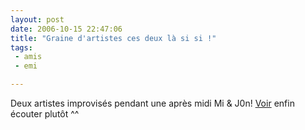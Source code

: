 ```yaml
---
layout: post
date: 2006-10-15 22:47:06
title: "Graine d'artistes ces deux là si si !"
tags:
 - amis
 - emi

---
```


Deux artistes improvisés pendant une après midi Mi & J0n! [Voir](http://toadette.free.fr/tb.php?id=13) enfin écouter plutôt ^^
